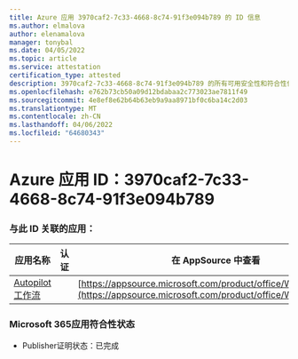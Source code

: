 ```yaml
---
title: Azure 应用 3970caf2-7c33-4668-8c74-91f3e094b789 的 ID 信息
ms.author: elmalova
author: elenamalova
manager: tonybal
ms.date: 04/05/2022
ms.topic: article
ms.service: attestation
certification_type: attested
description: 3970caf2-7c33-4668-8c74-91f3e094b789 的所有可用安全性和符合性信息。
ms.openlocfilehash: e762b73cb50a09d12bdabaa2c773023ae7811f49
ms.sourcegitcommit: 4e8ef8e62b64b63eb9a9aa8971bf0c6ba14c2d03
ms.translationtype: MT
ms.contentlocale: zh-CN
ms.lasthandoff: 04/06/2022
ms.locfileid: "64680343"
---
```

# <a name="azure-app-id-3970caf2-7c33-4668-8c74-91f3e094b789"></a>Azure 应用 ID：3970caf2-7c33-4668-8c74-91f3e094b789


### <a name="apps-associated-with-this-id"></a>与此 ID 关联的应用：
| **应用名称** | **认证** | **在 AppSource 中查看** |
|--------------|---------------|-----------------------|
| [Autopilot 工作流](../forward/WA200003745.md) |  | [https://appsource.microsoft.com/product/office/WA200003745](https://appsource.microsoft.com/product/office/WA200003745) |

### <a name="microsoft-365-app-compliance-status"></a>Microsoft 365应用符合性状态
- Publisher证明状态：已完成
